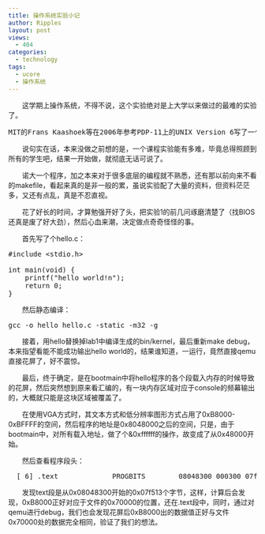 ```yaml
---
title: 操作系统实验小记
author: Ripples
layout: post
views:
  - 404
categories:
  - technology
tags:
  - ucore
  - 操作系统
---
```

<p style="text-indent: 2em;">
  这学期上操作系统，不得不说，这个实验绝对是上大学以来做过的最难的实验了。
</p>

<pre class="brush:plain;toolbar:false">MIT的Frans&nbsp;Kaashoek等在2006年参考PDP-11上的UNIX&nbsp;Version&nbsp;6写了一个可在X86上跑的操作系统xv6（基于MIT&nbsp;License），用于学生学习操作系统。我们可以站在他们的肩膀上，基于xv6的设计，尝试着一步一步完成一个从“空空&nbsp;如也”到“五脏俱全”的“麻雀”操作系统—ucore，此“麻雀”包含虚存管理、进程管理、处理器调度、同步互斥、进程间通信、文件系统等主要内核功能，总的内核代码量（C+asm）不会超过5K行。充分体现了“小而全”的指导思想。</pre>

<!--more-->

<p style="text-indent: 2em;">
  说句实在话，本来没做之前想的是，一个课程实验能有多难，毕竟总得照顾到所有的学生吧，结果一开始做，就彻底无话可说了。
</p>

<p style="text-indent: 2em;">
  诺大一个程序，加之本来对于很多底层的编程就不熟悉，还有那以前向来不看的makefile，看起来真的是非一般的累，虽说实验配了大量的资料，但资料茫茫多，又还有点乱，真是不忍直视。
</p>

<p style="text-indent: 2em;">
  花了好长的时间，才算勉强开好了头，把实验1的前几问琢磨清楚了（找BIOS还真是废了好大劲），然后心血来潮，决定做点奇奇怪怪的事。
</p>

<p style="text-indent: 2em;">
  首先写了个hello.c：
</p>

<pre class="brush:cpp;toolbar:false">#include&nbsp;&lt;stdio.h&gt;

int&nbsp;main(void)&nbsp;{
&nbsp;&nbsp;&nbsp;&nbsp;printf("hello&nbsp;world!n");
&nbsp;&nbsp;&nbsp;&nbsp;return&nbsp;0;
}</pre>

<p style="text-indent: 2em;">
  然后静态编译：
</p>

<pre class="brush:bash;toolbar:false">gcc&nbsp;-o&nbsp;hello&nbsp;hello.c&nbsp;-static&nbsp;-m32&nbsp;-g</pre>

<p style="text-indent: 2em;">
  接着，用hello替换掉lab1中编译生成的bin/kernel，最后重新make debug，本来指望看能不能成功输出hello world的，结果谁知道，一运行，竟然直接qemu直接花屏了，好不震惊。
</p>

<p style="text-indent: 2em;">
  最后，终于确定，是在bootmain中将hello程序的各个段载入内存的时候导致的花屏，然后突然想到原来看汇编的，有一块内存区域对应于console的频幕输出的，大概就只能是这块区域被覆盖了。
</p>

<p style="text-indent: 2em;">
  在使用VGA方式时，其文本方式和低分辨率图形方式占用了0xB8000-0xBFFFF的空间，然后程序的地址是0x<a></a>8048000之后的空间，只是，由于bootmain中，对所有载入地址，做了个&0xffffff的操作，故变成了从0x<a></a>48000开始。
</p>

<p style="text-indent: 2em;">
  然后查看程序段头：
</p>

<pre class="brush:plain;toolbar:false">&nbsp;&nbsp;[&nbsp;6]&nbsp;.text&nbsp;&nbsp;&nbsp;&nbsp;&nbsp;&nbsp;&nbsp;&nbsp;&nbsp;&nbsp;&nbsp;&nbsp;&nbsp;PROGBITS&nbsp;&nbsp;&nbsp;&nbsp;&nbsp;&nbsp;&nbsp;&nbsp;08048300&nbsp;000300&nbsp;07f513&nbsp;00&nbsp;&nbsp;AX&nbsp;&nbsp;0&nbsp;&nbsp;&nbsp;0&nbsp;16</pre>

<p style="text-indent: 2em;">
  发现text段是从0x<a></a>08048300开始的0x07f513个字节，这样，计算后会发现，0xB8000正好对应于文件的0x<a></a>70000的位置，还在.text段中，同时，通过对qemu进行debug，我们也会发现花屏后0xB8000出的数据值正好与文件0x<a></a>70000处的数据完全相同，验证了我们的想法。
</p>
